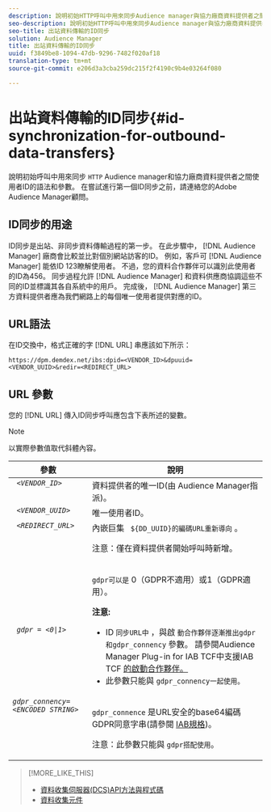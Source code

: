 ```yaml
---
description: 說明初始HTTP呼叫中用來同步Audience manager與協力廠商資料提供者之間使用者ID的語法和參數。 在嘗試進行第一個ID同步之前，請連絡您的Adobe Audience Manager顧問。
seo-description: 說明初始HTTP呼叫中用來同步Audience manager與協力廠商資料提供者之間使用者ID的語法和參數。 在嘗試進行第一個ID同步之前，請連絡您的Adobe Audience Manager顧問。
seo-title: 出站資料傳輸的ID同步
solution: Audience Manager
title: 出站資料傳輸的ID同步
uuid: f3849be8-1094-47db-9296-7482f020af18
translation-type: tm+mt
source-git-commit: e206d3a3cba259dc215f2f4190c9b4e03264f080

---
```



# 出站資料傳輸的ID同步{#id-synchronization-for-outbound-data-transfers}

說明初始呼叫中用來同步 `HTTP` Audience manager和協力廠商資料提供者之間使用者ID的語法和參數。 在嘗試進行第一個ID同步之前，請連絡您的Adobe Audience Manager顧問。

<!-- c_id_sync_out.xml -->

## ID同步的用途

ID同步是出站、非同步資料傳輸過程的第一步。 在此步驟中， [!DNL Audience Manager] 廠商會比較並比對個別網站訪客的ID。 例如，客戶可 [!DNL Audience Manager] 能依ID 123瞭解使用者。 不過，您的資料合作夥伴可以識別此使用者的ID為456。 同步過程允許 [!DNL Audience Manager] 和資料供應商協調這些不同的ID並標識其各自系統中的用戶。 完成後， [!DNL Audience Manager] 第三方資料提供者應為我們網路上的每個唯一使用者提供對應的ID。

## URL語法

在ID交換中，格式正確的字 [!DNL URL] 串應該如下所示：

```
https://dpm.demdex.net/ibs:dpid=<VENDOR_ID>&dpuuid=<VENDOR_UUID>&redir=<REDIRECT_URL>
```

## URL 參數

您的 [!DNL URL] 傳入ID同步呼叫應包含下表所述的變數。

>[!NOTE]
>
>以實際參數值取代斜體內容。

<table id="table_EB9F4246E2A34ABB8ED06EA458EB186F"> 
 <thead> 
  <tr> 
   <th colname="col1" class="entry"> 參數 </th> 
   <th colname="col2" class="entry"> 說明 </th> 
  </tr> 
 </thead>
 <tbody> 
  <tr valign="top"> 
   <td colname="col1"> <code> <i>&lt;VENDOR_ID&gt;</i></code> </td> 
   <td colname="col2">資料提供者的唯一ID(由 <span class="keyword"> Audience Manager指派</span>)。 </td> 
  </tr> 
  <tr valign="top"> 
   <td colname="col1"> <code> <i>&lt;VENDOR_UUID&gt;</i></code> </td> 
   <td colname="col2"> 唯一使用者ID。 </td> 
  </tr> 
  <tr valign="top"> 
   <td colname="col1"> <code> <i>&lt;REDIRECT_URL&gt;</i></code> </td> 
   <td colname="col2">內嵌巨集 <code> ${DD_UUID}的編碼URL重新導向</code> 。 <p><b></b> 注意：僅在資料提供者開始呼叫時新增。 </p> </td> 
  </tr> 
    </tr> 
  <tr> 
   <td colname="col1"> <code> <i>gdpr = &lt;0|1&gt;</i></code> </td> 
   <td colname="col2"> <p><code>gdpr可以是</code> 0（GDPR不適用）或1（GDPR適用）。</p><p><b>注意:</b> <ul><li>ID <code>同步URL中</code> ，與啟 <code>動合作夥伴逐漸推出gdpr和gdpr_connency</code> 參數。 請參閱Audience Manager Plug-in for IAB TCF中支援IAB TCF <a href="../../overview/aam-gdpr/aam-iab-plugin.md#aam-activation-partners">的啟動合作夥伴。</a></li><li>此參數只能與 <code>gdpr_connency一起使用。</code></li></ul></p></td>
  </tr> 
    </tr> 
  <tr valign="top"> 
   <td colname="col1"> <code><i>gdpr_connency=&lt;ENCODED STRING&gt;</i></code> </td> 
   <td colname="col2"><p><code>gdpr_connence</code> 是URL安全的base64編碼GDPR同意字串(請參閱 <a href="https://github.com/InteractiveAdvertisingBureau/GDPR-Transparency-and-Consent-Framework/blob/master/URL-based%20Consent%20Passing_%20Framework%20Guidance.md#specifications" format="http" scope="external"> IAB規格</a>)。</p><p><b></b> 注意：此參數只能與 <code>gdpr搭配使用</code>。</p> </td> 
  </tr> 
 </tbody> 
</table>

>[!MORE_LIKE_THIS]
>
>* [資料收集伺服器(DCS)API方法與程式碼](../../api/dcs-intro/dcs-event-calls/dcs-event-calls.md)
>* [資料收集元件](../../reference/system-components/components-data-collection.md)

